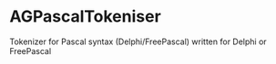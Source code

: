 # AGPascalTokeniser

Tokenizer for Pascal syntax (Delphi/FreePascal) written for Delphi or FreePascal
